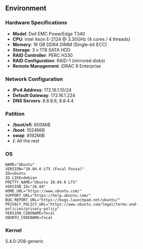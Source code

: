 ## Environment

### Hardware Specifications
- **Model**: Dell EMC PowerEdge T340
- **CPU**: Intel Xeon E-2124 @ 3.30GHz (4 cores / 4 threads)
- **Memory**: 16 GB DDR4 DIMM (Single-bit ECC)
- **Storage**: 3 x 1TB SATA HDD
- **RAID Controller**: PERC H330
- **RAID Configuration**: RAID-1 (mirrored disks)
- **Remote Management**: iDRAC 9 Enterprise

### Network Configuration
- **IPv4 Address**: 172.16.1.10/24
- **Default Gateway**: 172.16.1.224
- **DNS Servers**: 8.8.8.8, 8.8.4.4

### Patition
- **/boot/efi**: 600MiB
- **/boot**: 1024MiB
- **swap**: 8192MiB
- **/**: All the rest

### OS
```
NAME="Ubuntu"
VERSION="20.04.6 LTS (Focal Fossa)"
ID=ubuntu
ID_LIKE=debian
PRETTY_NAME="Ubuntu 20.04.6 LTS"
VERSION_ID="20.04"
HOME_URL="https://www.ubuntu.com/"
SUPPORT_URL="https://help.ubuntu.com/"
BUG_REPORT_URL="https://bugs.launchpad.net/ubuntu/"
PRIVACY_POLICY_URL="https://www.ubuntu.com/legal/terms-and-policies/privacy-policy"
VERSION_CODENAME=focal
UBUNTU_CODENAME=focal
```

### Kernel
5.4.0-208-generic
